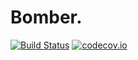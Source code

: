 # Bomber.


[![Build Status](https://travis-ci.org/dsambugaro/Bomber.svg?branch=master)](https://travis-ci.org/dsambugaro/Bomber)
[![codecov.io](https://codecov.io/github/dsambugaro/Bomber/coverage.svg?branch=master)](https://codecov.io/github/dsambugaro/Bomber?branch=master)
